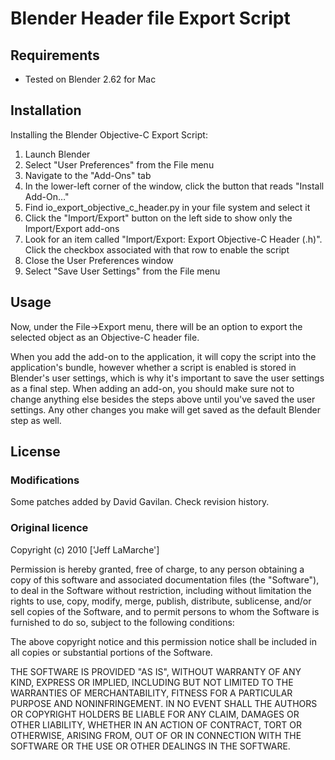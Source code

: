 Blender Header file Export Script
==================================

Requirements
-------------
* Tested on Blender 2.62 for Mac

Installation
--------------
Installing the Blender Objective-C Export Script:

1) Launch Blender
2) Select "User Preferences" from the File menu
3) Navigate to the "Add-Ons" tab
4) In the lower-left corner of the window, click the button that reads "Install Add-On…"
5) Find io_export_objective_c_header.py in your file system and select it
6) Click the "Import/Export" button on the left side to show only the Import/Export add-ons
7) Look for an item called "Import/Export: Export Objective-C Header (.h)". Click the checkbox associated with that row to enable the script
8) Close the User Preferences window
9) Select "Save User Settings" from the File menu

Usage
------
Now, under the File->Export menu, there will be an option to export the selected object as an Objective-C header file.

When you add the add-on to the application, it will copy the script into the application's bundle, however whether a script is enabled is stored in Blender's user settings, which is why it's important to save the user settings as a final step. When adding an add-on, you should make sure not to change anything else besides the steps above until you've saved the user settings. Any other changes you make will get saved as the default Blender step as well.


License
--------
### Modifications ###
Some patches added by David Gavilan. Check revision history.

### Original licence ###
Copyright (c) 2010 ['Jeff LaMarche']

Permission is hereby granted, free of charge, to any person obtaining a copy
of this software and associated documentation files (the "Software"), to deal
in the Software without restriction, including without limitation the rights
to use, copy, modify, merge, publish, distribute, sublicense, and/or sell
copies of the Software, and to permit persons to whom the Software is
furnished to do so, subject to the following conditions:

The above copyright notice and this permission notice shall be included in
all copies or substantial portions of the Software.

THE SOFTWARE IS PROVIDED "AS IS", WITHOUT WARRANTY OF ANY KIND, EXPRESS OR
IMPLIED, INCLUDING BUT NOT LIMITED TO THE WARRANTIES OF MERCHANTABILITY,
FITNESS FOR A PARTICULAR PURPOSE AND NONINFRINGEMENT. IN NO EVENT SHALL THE
AUTHORS OR COPYRIGHT HOLDERS BE LIABLE FOR ANY CLAIM, DAMAGES OR OTHER
LIABILITY, WHETHER IN AN ACTION OF CONTRACT, TORT OR OTHERWISE, ARISING FROM,
OUT OF OR IN CONNECTION WITH THE SOFTWARE OR THE USE OR OTHER DEALINGS IN
THE SOFTWARE.